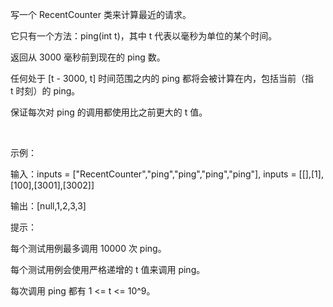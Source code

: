 写一个 RecentCounter 类来计算最近的请求。

它只有一个方法：ping(int t)，其中 t 代表以毫秒为单位的某个时间。

返回从 3000 毫秒前到现在的 ping 数。

任何处于 [t - 3000, t] 时间范围之内的 ping 都将会被计算在内，包括当前（指 t 时刻）的 ping。

保证每次对 ping 的调用都使用比之前更大的 t 值。

 

示例：

输入：inputs = ["RecentCounter","ping","ping","ping","ping"], inputs = [[],[1],[100],[3001],[3002]]

输出：[null,1,2,3,3]
 

提示：

每个测试用例最多调用 10000 次 ping。

每个测试用例会使用严格递增的 t 值来调用 ping。

每次调用 ping 都有 1 <= t <= 10^9。
